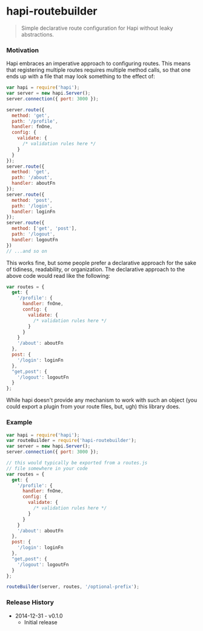 # hapi-routebuilder
> Simple declarative route configuration for Hapi without leaky abstractions.

### Motivation

Hapi embraces an imperative approach to configuring routes. This means that registering multiple routes requires multiple method calls, so that one ends up with a file that may look something to the effect of:

```js
var hapi = require('hapi');
var server = new hapi.Server();
server.connection({ port: 3000 });

server.route({
  method: 'get',
  path: '/profile',
  handler: fnOne,
  config: {
    validate: {
      /* validation rules here */
    }
  }
});
server.route({
  method: 'get',
  path: '/about',
  handler: aboutFn
});
server.route({
  method: 'post',
  path: '/login',
  handler: loginFn
});
server.route({
  method: ['get', 'post'],
  path: '/logout',
  handler: logoutFn
})
// ...and so on
```

This works fine, but some people prefer a declarative approach for the sake of tidiness, readability, or organization. The declarative approach to the above code would read like the following:

```js
var routes = {
  get: {
    '/profile': {
      handler: fnOne,
      config: {
        validate: {
          /* validation rules here */
        }
      }
    }
    '/about': aboutFn
  },
  post: {
    '/login': loginFn
  },
  "get,post": {
    '/logout': logoutFn
  }
};
```

While hapi doesn't provide any mechanism to work with such an object (you could export a plugin from your route files, but, ugh) this library does.

### Example

```js
var hapi = require('hapi');
var routeBuilder = require('hapi-routebuilder');
var server = new hapi.Server();
server.connection({ port: 3000 });

// this would typically be exported from a routes.js
// file somewhere in your code
var routes = {
  get: {
    '/profile': {
      handler: fnOne,
      config: {
        validate: {
          /* validation rules here */
        }
      }
    }
    '/about': aboutFn
  },
  post: {
    '/login': loginFn
  },
  "get,post": {
    '/logout': logoutFn
  }
};

routeBuilder(server, routes, '/optional-prefix');
```

### Release History

* 2014-12-31 - v0.1.0
  - Initial release
